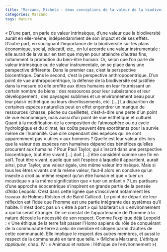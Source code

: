 ```yaml
---
title: "Marzano, Michela : deux conceptions de la valeur de la biodiversité"
categories: Marzano
tags: Nature
---
```

« D’une part, on parle de valeur intrinsèque, d’une valeur que la biodiversité aurait en elle-même, indépendamment de son impact et de ses effets. D’autre part, en  soulignant  l’importance  de  la  biodiversité  sur  les plans économique, social, éducatif, etc., on lui accorde une  valeur  instrumentale :  elle  aurait  de  la  valeur  en tant  que  moyen  pour  atteindre  d’autres  fins,  notamment la promotion du bien-être humain. Or, selon que l’on parle de valeur intrinsèque ou de valeur instrumentale, on se place dans une perspective différente. Dans le premier cas, c’est la perspective biocentrique. Dans le second, c’est la perspective anthropocentrique.
D’un point  de  vue  anthropocentrique, la  défense de  la  biodiversité est justifiée dans la mesure où elle profite aux êtres  humains  en  leur  fournissant  un  certain  nombre de  biens : des  ressources pour  leur subsistance et  leur développement ; des paysages sublimes et un environnement  beau  pour  leur  plaisir  esthétique  ou  leurs divertissements,  etc.  […] La  disparition de certaines espèces naturelles peut en effet engendrer un manque de ressources (chasse, pêche ou cueillette), c’est-à-dire  une  perte  d’un  point  de  vue  économique, mais  aussi  d’un  point  de  vue  esthétique  et  culturel. Quant à la modification de la composition de l’atmosphère  ou  du  cycle  hydrologique  et  du  climat,  les coûts peuvent être exorbitants pour la survie même de l’humanité.  Que  dire  cependant  des  espèces  qui  ne sont apparemment pas « utiles » aux hommes ? Quelle est  leur  valeur  dès  lors  que  la  valeur  des  espèces  non humaines dépend des bénéfices qu’elles procurent aux humains ? Pour Paul Taylor, qui s’inscrit dans une perspective biocentrique,  tout  être  vivant  […] doit […] être considéré  comme  une  fin  en  soi1.  Tout  être  vivant,  quelle que  soit  l’espèce  à  laquelle  il  appartient,  aurait  ainsi, pour  Taylor,  une  valeur  égale,  une  même  valeur  intrinsèque.  Mais  si  tous  les  êtres  vivants  ont  la  même valeur,  faut-il  alors  en  conclure  qu’un  insecte  a  droit au  même  respect  qu’un  être  humain  et  que  « tuer  un moustique »  a  la  même  signification  que  « tuer  un enfant » ?
Les  partisans d’une  approche  écocentrique  s’inspirent  en  grande partie   de   la   pensée   d’Aldo   Leopold.   C’est   dans cette lignée que s’inscrivent notamment les travaux de Holmes  Rolston et  de  Baird  Callicott.  Le  point  de départ de leur réflexion est l’idée que l’homme est une partie  intégrante  des  systèmes  qu’il  habite.  Il  n’est donc  pas  un  « être  à  part »  qui  habiterait  un  « environnement »  qui  lui  serait  étranger. De  ce  constat  de  l’appartenance  de  l’homme  à  la nature  découle  la  nécessité  de  son  respect.  Comme l’explique déjà Leopold : « Une éthique de la terre fait passer  l’Homo  sapiens du  rôle  de  conquérant  de  la communauté-terre à celui de membre et citoyen parmi d’autres de cette communauté. Elle implique le respect des  autres  membres, et  aussi  le  respect  de  la  communauté  en  tant  que  telle. »  (Michela Marzano, _L'éthique appliquée_, chap. IV : « Animaux et nature : l’éthique de l’environnement »)
